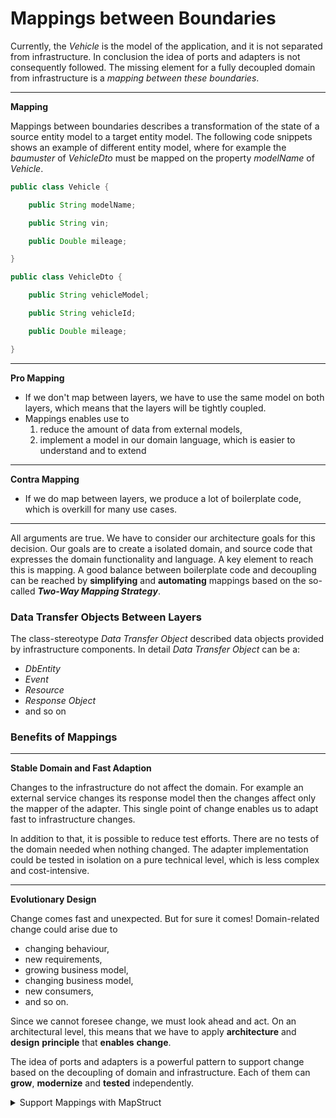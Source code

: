 # Mappings between Boundaries

Currently, the _Vehicle_ is the model of the application, and it is not separated from infrastructure.
In conclusion the idea of ports and adapters is not consequently followed. The missing element for a fully decoupled
domain from infrastructure is a _mapping between these boundaries_.

---
**Mapping**

Mappings between boundaries describes a transformation of the state of a source entity model to a target entity model.
The following code snippets shows an example of different entity model, where for example the _baumuster_ of
_VehicleDto_ must be mapped on the property _modelName_ of _Vehicle_.

```java
public class Vehicle {

    public String modelName;

    public String vin;

    public Double mileage;

}
```

```java
public class VehicleDto {

    public String vehicleModel;

    public String vehicleId;

    public Double mileage;

}
```

---
**Pro Mapping**

<ul>
    <li>
        If we don't map between layers, we have to use the same model on both layers, which means that the layers will be
        tightly coupled.
    </li>
    <li> Mappings enables use to
        <ol>
            <li>reduce the amount of data from external models,</li>
            <li>implement a model in our domain language, which is easier to understand and to extend</li>
        </ol>
    </li>
</ul>

---
**Contra Mapping**

* If we do map between layers, we produce a lot of boilerplate code, which is overkill for many use cases.

---

All arguments are true. We have to consider our architecture goals for this decision. Our goals are to create
a isolated domain, and source code that expresses the domain functionality and language.
A key element to reach this is mapping. A good balance between boilerplate code and decoupling can be reached by
**simplifying** and **automating** mappings based on the so-called **_Two-Way Mapping Strategy_**.

### Data Transfer Objects Between Layers

The class-stereotype <i>Data Transfer Object</i> described data objects provided by infrastructure components. In
detail <i>Data Transfer Object</i> can be a:

* _DbEntity_
* _Event_
* _Resource_
* _Response Object_
* and so on

### Benefits of Mappings

---
**Stable Domain and Fast Adaption**

Changes to the infrastructure do not affect the domain. For example an external service changes its response model
then the changes affect only the mapper of the adapter. This single point of change enables us to
adapt fast to infrastructure changes.

In addition to that, it is possible to reduce test efforts. There are no tests of the domain needed when nothing
changed. The adapter implementation could be tested in isolation on a pure technical level, which is less complex and
cost-intensive.

---
**Evolutionary Design**

Change comes fast and unexpected. But for sure it comes! Domain-related change could arise due to

* changing behaviour,
* new requirements,
* growing business model,
* changing business model,
* new consumers,
* and so on.

Since we cannot foresee change, we must look ahead and act. On an architectural level, this means that we have to
apply **architecture** and **design** **principle** that **enables** **change**.

The idea of ports and adapters is a powerful pattern to support change based on the decoupling of domain and
infrastructure. Each of them can **grow**, **modernize** and **tested** independently.

<details>
<summary>Support Mappings with MapStruct</summary>

<ul>
    <li><a href="https://www.baeldung.com/mapstruct">MapStruct Basics</a></li>
    <li><a href="https://www.baeldung.com/mapstruct-custom-mapper">Custom Mapper with MapStruct</a></li>
    <li><a href="https://mapstruct.org/documentation/stable/reference/html/">MapStruct Reference Guide Version 1.5.3</a></li>
    <li><a href="https://mapstruct.org/community/other-resources/">Other sources</a></li>
</ul>
</details>